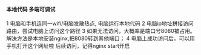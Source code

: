 #### 本地代码 多端可调试
1 电脑和手机连同一wifi/电脑发散热点, 电脑运行本地代码
2 电脑ip地址拼接访问路由，尝试电脑上访问这个路径
3 如果无法访问，大概率是端口号8080被占用。解决方法是本地安装nginx,把8080转到其他端口；
4 电脑上成功访问后，可以用手机打开这个网址啦
后续访问，记得nginx start开启